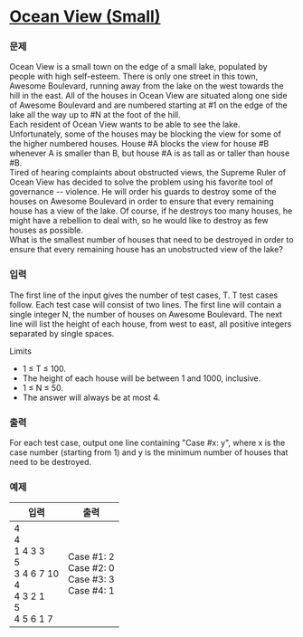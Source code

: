# [Ocean View (Small)](https://www.acmicpc.net/problem/12354)  
  
### 문제  
  
Ocean View is a small town on the edge of a small lake, populated by people with high self-esteem. There is only one street in this town, Awesome Boulevard, running away from the lake on the west towards the hill in the east. All of the houses in Ocean View are situated along one side of Awesome Boulevard and are numbered starting at #1 on the edge of the lake all the way up to #N at the foot of the hill.  
Each resident of Ocean View wants to be able to see the lake. Unfortunately, some of the houses may be blocking the view for some of the higher numbered houses. House #A blocks the view for house #B whenever A is smaller than B, but house #A is as tall as or taller than house #B.  
Tired of hearing complaints about obstructed views, the Supreme Ruler of Ocean View has decided to solve the problem using his favorite tool of governance -- violence. He will order his guards to destroy some of the houses on Awesome Boulevard in order to ensure that every remaining house has a view of the lake. Of course, if he destroys too many houses, he might have a rebellion to deal with, so he would like to destroy as few houses as possible.  
What is the smallest number of houses that need to be destroyed in order to ensure that every remaining house has an unobstructed view of the lake?  
  
### 입력  
  
The first line of the input gives the number of test cases, T. T test cases follow. Each test case will consist of two lines. The first line will contain a single integer N, the number of houses on Awesome Boulevard. The next line will list the height of each house, from west to east, all positive integers separated by single spaces.  
  
Limits  
 - 1 ≤ T ≤ 100.  
 - The height of each house will be between 1 and 1000, inclusive.  
 - 1 ≤ N ≤ 50.  
 - The answer will always be at most 4.  
  
### 출력  
  
For each test case, output one line containing "Case #x: y", where x is the case number (starting from 1) and y is the minimum number of houses that need to be destroyed.  
  
### 예제  
  
|입력|출력|
|---|---|
|4<br/>4<br/>1 4 3 3<br/>5<br/>3 4 6 7 10<br/>4<br/>4 3 2 1<br/>5<br/>4 5 6 1 7|Case #1: 2<br/>Case #2: 0<br/>Case #3: 3<br/>Case #4: 1|